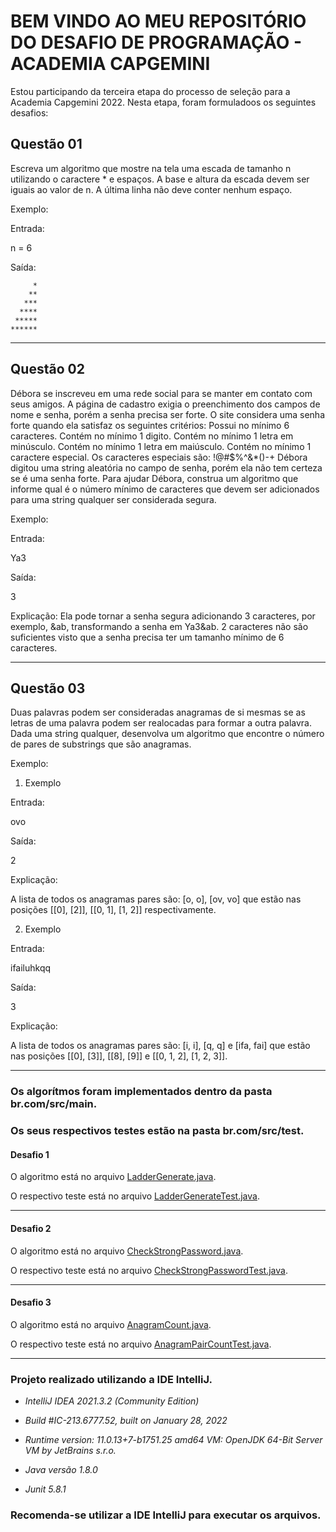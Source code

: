 # BEM VINDO AO MEU REPOSITÓRIO DO DESAFIO DE PROGRAMAÇÃO - ACADEMIA CAPGEMINI

Estou participando da terceira etapa do processo de seleção para a Academia Capgemini 2022. Nesta etapa, foram formuladoos os seguintes desafios:

## Questão 01

Escreva um algoritmo que mostre na tela uma escada de tamanho n utilizando o caractere * e espaços. A base e altura da escada devem ser iguais ao valor de n. A última linha não deve conter nenhum espaço.

Exemplo:

Entrada:

n = 6

Saída:

         *
        **
       ***
      ****
     *****
    ******



____________________________________________

## Questão 02

Débora se inscreveu em uma rede social para se manter em contato com seus amigos. A página de cadastro exigia o preenchimento dos campos de nome e senha, porém a senha precisa ser forte. O site considera uma senha forte quando ela satisfaz os seguintes critérios:
Possui no mínimo 6 caracteres.
Contém no mínimo 1 digito.
Contém no mínimo 1 letra em minúsculo.
Contém no mínimo 1 letra em maiúsculo.
Contém no mínimo 1 caractere especial. Os caracteres especiais são: !@#$%^&*()-+
Débora digitou uma string aleatória no campo de senha, porém ela não tem certeza se é uma senha forte. Para ajudar Débora, construa um algoritmo que informe qual é o número mínimo de caracteres que devem ser adicionados para uma string qualquer ser considerada segura.

Exemplo:

Entrada:

Ya3

Saída:

3

Explicação:
Ela pode tornar a senha segura adicionando 3 caracteres, por exemplo, &ab, transformando a senha em Ya3&ab. 2 caracteres não são suficientes visto que a senha precisa ter um tamanho mínimo de 6 caracteres.

____________________________________________

## Questão 03
Duas palavras podem ser consideradas anagramas de si mesmas se as letras de uma palavra podem ser realocadas para formar a outra palavra. Dada uma string qualquer, desenvolva um algoritmo que encontre o número de pares de substrings que são anagramas.

Exemplo:

1) Exemplo 

Entrada:

ovo

Saída:

2

Explicação:

A lista de todos os anagramas pares são: [o, o], [ov, vo] que estão nas posições [[0], [2]], [[0, 1], [1, 2]] respectivamente. 


2) Exemplo

Entrada:

ifailuhkqq

Saída:

3

Explicação:

A lista de todos os anagramas pares são: [i, i], [q, q] e [ifa, fai] que estão nas posições [[0], [3]], [[8],  [9]] e [[0, 1, 2], [1, 2, 3]].

____________________________________________

### Os algorítmos foram implementados dentro da pasta br.com/src/main.
### Os seus respectivos testes estão na pasta br.com/src/test.

#### Desafio 1

O algoritmo está no arquivo <a href="br.com/src/main/LadderGenerate.java" margin="0 20" borderRadius="10px">LadderGenerate.java</a>.

O respectivo teste está no arquivo <a href="br.com/src/test/LadderGenerateTest.java" margin="0 20" borderRadius="10px">LadderGenerateTest.java</a>.


____________________________________________

#### Desafio 2

O algoritmo está no arquivo <a href="br.com/src/main/CheckStrongPassword.java" margin="0 20" borderRadius="10px">CheckStrongPassword.java</a>.

O respectivo teste está no arquivo <a href="br.com/src/test/CheckStrongPasswordTest.java" margin="0 20" borderRadius="10px">CheckStrongPasswordTest.java</a>.

____________________________________________

#### Desafio 3

O algoritmo está no arquivo <a href="br.com/src/main/AnagramCount.java" margin="0 20" borderRadius="10px">AnagramCount.java</a>.

O respectivo teste está no arquivo <a href="br.com/src/test/AnagramPairCountTest.java" margin="0 20" borderRadius="10px">AnagramPairCountTest.java</a>.

____________________________________________

### Projeto realizado utilizando a IDE IntelliJ.
- _IntelliJ IDEA 2021.3.2 (Community Edition)_

- _Build #IC-213.6777.52, built on January 28, 2022_

- _Runtime version: 11.0.13+7-b1751.25 amd64 VM: OpenJDK 64-Bit Server VM by JetBrains s.r.o._

- _Java versão 1.8.0_

- _Junit 5.8.1_

### Recomenda-se utilizar a IDE IntelliJ para executar os arquivos.
